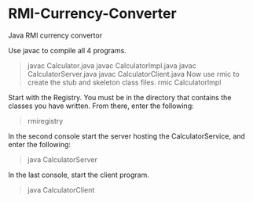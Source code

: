 # RMI-Currency-Converter
Java RMI currency convertor 


Use javac to compile all 4 programs.
 > javac Calculator.java
 > javac CalculatorImpl.java
 > javac CalculatorServer.java
 > javac CalculatorClient.java
Now use rmic to create the stub and skeleton class files.
 > rmic CalculatorImpl

 Start with the Registry. You must be in the directory that contains the classes you have written. From there, enter the following:
 > rmiregistry

 In the second console start the server hosting the CalculatorService, and enter the following:
 > java CalculatorServer

 In the last console, start the client program.
 > java CalculatorClient
